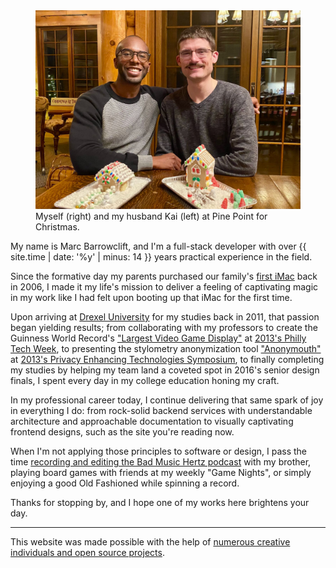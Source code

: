 <figure class="inline shadow" style="margin-top: 0 !important;">
    <picture>
        <source type="image/webp" srcset="images/portrait.webp">
        <img title="Selfie of myself with my husband, Kai" alt="Selfie of myself with my husband, Kai" src="images/portrait.jpg">
    </picture>
    <figcaption>
        Myself (right) and my husband Kai (left) at Pine Point for Christmas.
    </figcaption>
</figure>

My name is Marc Barrowclift, and I'm a full-stack developer with over {{ site.time | date: '%y' | minus: 14 }} years practical experience in the field.

Since the formative day my parents purchased our family's [first iMac](https://en.wikipedia.org/wiki/IMac_(Intel-based)#1st_generation:_Polycarbonate_iMac) back in 2006, I made it my life's mission to deliver a feeling of captivating magic in my work like I had felt upon booting up that iMac for the first time.

Upon arriving at [Drexel University](http://drexel.edu/) for my studies back in 2011, that passion began yielding results; from collaborating with my professors to create the Guinness World Record's ["Largest Video Game Display"](http://www.guinnessworldrecords.com/world-records/largest-architectural-videogame-display) at [2013's Philly Tech Week](https://knightfoundation.org/articles/philly-tech-week-and-pong/), to presenting the stylometry anonymization tool ["Anonymouth"](https://psal.cs.drexel.edu/index.php/Main_Page) at [2013's Privacy Enhancing Technologies Symposium](http://petools.soic.indiana.edu/), to finally completing my studies by helping my team land a coveted spot in 2016's senior design finals, I spent every day in my college education honing my craft.

In my professional career today, I continue delivering that same spark of joy in everything I do: from rock-solid backend services with understandable architecture and approachable documentation to visually captivating frontend designs, such as the site you're reading now.

When I'm not applying those principles to software or design, I pass the time [recording and editing the Bad Music Hertz podcast](https://badmusichertz.com/) with my brother, playing board games with friends at my weekly "Game Nights", or simply enjoying a good Old Fashioned while spinning a record.

Thanks for stopping by, and I hope one of my works here brightens your day.

-----

This website was made possible with the help of [numerous creative individuals and open source projects](http://localhost:4000/about/shoutouts/).